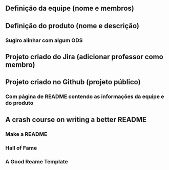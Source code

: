 ## Definição da equipe (nome e membros)
## Definição do produto (nome e descrição)
### Sugiro alinhar com algum ODS
## Projeto criado do Jira (adicionar professor como membro)
## Projeto criado no Github (projeto público)
### Com página de README contendo as informações da equipe e do produto
## A crash course on writing a better README
### Make a README
### Hall of Fame
### A Good Reame Template
